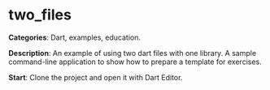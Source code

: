 # two_files

**Categories**: Dart, examples, education.

**Description**:
An example of using two dart files with one library.
A sample command-line application to show how to prepare a template for exercises.

**Start**:
Clone the project and open it with Dart Editor.







